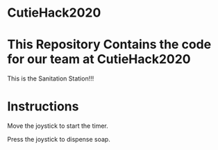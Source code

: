 # CutieHack2020
# This Repository Contains the code for our team at CutieHack2020
This is the Sanitation Station!!! 

# Instructions
Move the joystick to start the timer.

Press the joystick to dispense soap.
